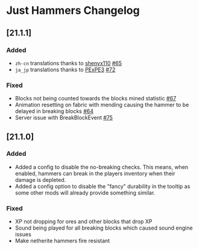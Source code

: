 # Just Hammers Changelog

## [21.1.1]

### Added

- `zh-cn` translations thanks to [shenyx110](https://github.com/shenyx110) [#65](https://github.com/nanite/JustHammers/issues/65)
- `ja_jp` translations thanks to [PExPE3](https://github.com/PExPE3) [#72](https://github.com/nanite/JustHammers/pull/72)

### Fixed

- Blocks not being counted towards the blocks mined statistic [#67](https://github.com/nanite/JustHammers/issues/67)
- Animation resetting on fabric with mending causing the hammer to be delayed in breaking blocks [#64](https://github.com/nanite/JustHammers/issues/64)
- Server issue with BreakBlockEvent [#75](https://github.com/nanite/JustHammers/issues/75)

## [21.1.0]

### Added

- Added a config to disable the no-breaking checks. This means, when enabled, hammers can break in the players inventory when their damage is depleted.
- Added a config option to disable the "fancy" durability in the tooltip as some other mods will already provide something similar.

### Fixed

- XP not dropping for ores and other blocks that drop XP
- Sound being played for all breaking blocks which caused sound engine issues
- Make netherite hammers fire resistant
